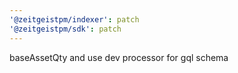 ```yaml
---
'@zeitgeistpm/indexer': patch
'@zeitgeistpm/sdk': patch
---
```


baseAssetQty and use dev processor for gql schema
